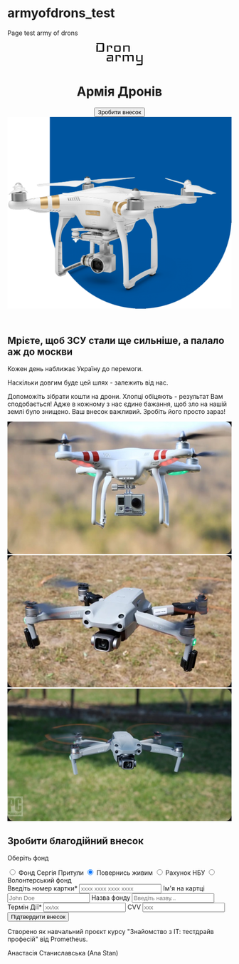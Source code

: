 # armyofdrons_test
Page test army of drons
<!DOCTYPE html>
<html lang="en">
<head>
  <meta charset="UTF-8">
  <meta http-equiv="X-UA-Compatible" content="IE=edge">
  <meta name="viewport" content="width=device-width, initial-scale=1.0">
  <title>Практичне завдання</title>
  <link rel="stylesheet" href="./styles.css">
</head>
<body>
    <div class="container">
        <header class="header">
            <div class="header__container">
                <div class="header__content">
                    <a class="header__icon" href="">
                        <svg width="104" height="50" viewBox="0 0 104 50" fill="none" xmlns="http://www.w3.org/2000/svg">
                            <path d="M17.4553 17.1429C17.4553 17.9048 17.1644 18.5714 16.5825 19.1429C16.0007 19.7143 15.3219 20 14.5461 20H0V5.71428L2.90922 2.85714H0V0H14.5461C15.3219 0 16.0007 0.285714 16.5825 0.857142C17.1644 1.42857 17.4553 2.09524 17.4553 2.85714V17.1429ZM14.1305 17.1429V2.85714H3.32482V19.5918L5.81843 17.1429H14.1305Z" fill="black"/>
                            <path d="M35.5226 11.4286H32.6134V8.16326H26.795V20H23.8858V5.71428H26.795V7.7551L28.873 5.71428H32.6134C33.4169 5.71428 34.0957 6 34.6499 6.57143C35.2317 7.11565 35.5226 7.78231 35.5226 8.57143V11.4286Z" fill="black"/>
                            <path d="M54.6257 17.1429C54.6257 17.932 54.3348 18.6122 53.753 19.1837C53.1988 19.7279 52.52 20 51.7165 20H42.9889C42.1854 20 41.4927 19.7279 40.9109 19.1837C40.3567 18.6122 40.0797 17.932 40.0797 17.1429V8.57143C40.0797 7.78231 40.3567 7.11565 40.9109 6.57143C41.4927 6 42.1854 5.71428 42.9889 5.71428H51.7165C52.52 5.71428 53.1988 6 53.753 6.57143C54.3348 7.11565 54.6257 7.78231 54.6257 8.57143V17.1429ZM51.7165 17.551V8.16326H42.9889V17.551H51.7165Z" fill="black"/>
                            <path d="M75 20H72.0908V8.16326H63.3631V20H60.4539V5.71428H63.3631V7.7551L65.4411 5.71428H72.0908C72.8943 5.71428 73.5731 6 74.1272 6.57143C74.7091 7.11565 75 7.78231 75 8.57143V20Z" fill="black"/>
                            <path d="M37.4663 41.375H34.573V39.2804L32.0931 41.375H25.8933C25.0942 41.375 24.4053 41.1012 23.8266 40.5536C23.2755 39.9786 23 39.294 23 38.5V35.625C23 34.831 23.2755 34.1601 23.8266 33.6125C24.4053 33.0375 25.0942 32.75 25.8933 32.75H34.1597L31.6798 35.1732H25.8933V38.9107H34.573V29.4643H23L25.4799 27H34.573C35.3721 27 36.0472 27.2875 36.5983 27.8625C37.177 28.4101 37.4663 29.081 37.4663 29.875V41.375Z" fill="black"/>
                            <path d="M54.8097 32.75H51.9165V29.4643H46.1299V41.375H43.2367V27H46.1299V29.0536L48.1966 27H51.9165C52.7156 27 53.3906 27.2875 53.9417 27.8625C54.5204 28.4101 54.8097 29.081 54.8097 29.875V32.75Z" fill="black"/>
                            <path d="M83.7278 41.375H80.8345V29.4643H72.9814V41.375H70.0881V29.4643H62.235V41.375H59.3417V27H62.235V29.0536L64.3016 27H70.0881C71.769 27 72.7196 27.6982 72.9401 29.0946L75.048 27H80.8345C81.6336 27 82.3087 27.2875 82.8598 27.8625C83.4385 28.4101 83.7278 29.081 83.7278 29.875V41.375Z" fill="black"/>
                            <path d="M104 47.125C104 47.919 103.711 48.5899 103.132 49.1375C102.581 49.7125 101.906 50 101.107 50H89.1204L91.6003 47.5357H101.107V39.3214L99.0401 41.375H92.427C91.6279 41.375 90.939 41.1012 90.3603 40.5536C89.8092 39.9786 89.5337 39.294 89.5337 38.5V27H92.427V38.9107H101.107V27H104V47.125Z" fill="black"/>
                        </svg>
                      </a>
                      <h1>Армія Дронів</h1>
                      <button class="button button__header">Зробити внесок</button>
                </div>
                <img class="header__dron" src="./images/header_dron.png" alt="dron">
            </div>
          </header>
          <main>
            <section class="main">
              <h2>Мрієте, щоб ЗСУ стали ще сильніше, а палало аж до москви</h2>
              <p>Кожен день наближає Україну до перемоги.</p>
              <p>Наскільки довгим буде цей шлях - залежить від нас.</p>
              <p>Допоможіть зібрати кошти на дрони. Хлопці обіцяють - результат Вам сподобається! Адже в кожному з нас єдине бажання, щоб зло на нашій землі було знищено. Ваш внесок важливий. Зробіть його просто зараз!</p>
              <div class="main__images">
                <img src="./images/dron_1.jpg" alt="dron 1">
                <img src="./images/dron_2.jpg" alt="dron 2">
                <img src="./images/dron_3.jpg" alt="dron 3">
              </div>
            </section>
            <section class="pay">
              <h2>Зробити благодійний внесок</h2>
              <div class="pay__form">
                <form action="/">
                    <div class="pay__fonds">
                      <p>Оберіть фонд</p>
                      <label>
                        <input type="radio" name="foundation" value="SerhiiPrytulaFoundation">
                        <span>Фонд Сергія Притули</span>
                      </label>
                      <label>
                        <input type="radio" name="foundation" value="ComeBackAliveFoundation" checked>
                        <span>Повернись живим</span>
                      </label>
                      <label>
                        <input type="radio" name="foundation" value="NBUAccount">
                        <span>Рахунок НБУ</span>
                      </label>
                        <label>
                        <input type="radio" name="foundation" value="NBUAccount">
                        <span>Волонтерський фонд</span>
                      </label>
                    </div>
                    <div class="pay__card">
                        <div class="pay__first-card-col">
                            <label>
                                Введіть номер картки*
                                <input type="text" required name="cardNumber" placeholder="xxxx xxxx xxxx xxxx">
                            </label>
                                <label>
                                    Ім'я на картці
                                    <input type="text" required name="cardholder" placeholder="John Doe ">
                                </label>
                                <label>
                                    Назва фонду
                                    <input type="text" required name="nameVF" placeholder="Введіть назву...">
                                </label>
                            </div>
                        <div class="pay__second-card-col">
                            <label>
                                Термін Дії*
                                <input type="text" required name="" placeholder="xx/xx">
                            </label>
                            <label>
                                CVV
                                <input type="text" required name="cardCVV" placeholder="xxx">
                            </label>
                            <button class="button button__bottom" type="submit">Підтвердити внесок</button>
                        </div>
                    </div>
                  </form>
              </div>
            </section>
          </main>
          <footer>
            <p>Створено як навчальний проєкт курсу "Знайомство з ІТ: тестдрайв професій" від Prometheus.</p>
            <p>Анастасія Станиславська (Ana Stan) </p>
          </footer>
    </div>
</body>
</html>
